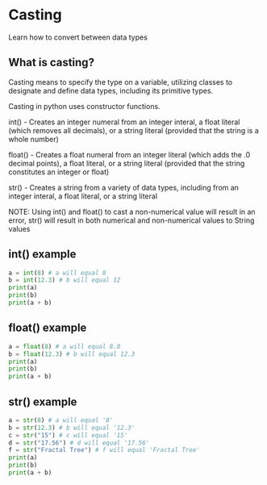 # Casting
Learn how to convert between data types

## What is casting?

Casting means to specify the type on a variable, utilizing classes to designate and define data types, including its primitive types.

Casting in python uses constructor functions.

int() - Creates an integer numeral from an integer interal, a float literal (which removes all decimals), or a string literal (provided that the string is a whole number)

float() - Creates a float numeral from an integer literal (which adds the .0 decimal points), a float literal, or a string literal (provided that the string constitutes an integer or float)

str() - Creates a string from a variety of data types, including from an integer interal, a float literal, or a string literal

NOTE: Using int() and float() to cast a non-numerical value will result in an error, str() will result in both numerical and non-numerical values to String values

## int() example
```python
a = int(8) # a will equal 8
b = int(12.3) # b will equal 12
print(a)
print(b)
print(a + b)
```

## float() example
```python
a = float(8) # a will equal 8.0
b = float(12.3) # b will equal 12.3
print(a)
print(b)
print(a + b)
```

## str() example
```python
a = str(8) # a will equal '8'
b = str(12.3) # b will equal '12.3'
c = str("15") # c will equal '15'
d = str("17.56") # d will equal '17.56'
f = str("Fractal Tree") # f will equal 'Fractal Tree'
print(a)
print(b)
print(a + b)
```